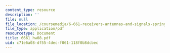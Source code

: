 ```yaml
---
content_type: resource
description: ''
file: null
file_location: /coursemedia/6-661-receivers-antennas-and-signals-spring-2003/c71e6a08df554decf061118f0b8dcbec_6661_hw08.pdf
file_type: application/pdf
resourcetype: Document
title: 6661_hw08.pdf
uid: c71e6a08-df55-4dec-f061-118f0b8dcbec
---
```


